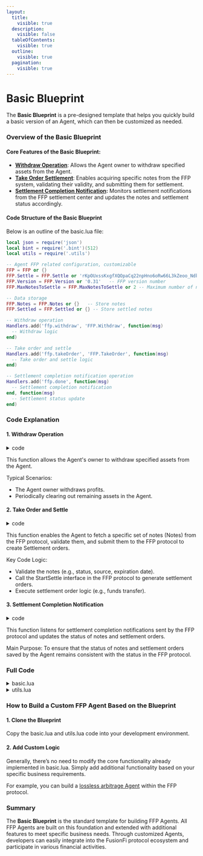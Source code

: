 ```yaml
---
layout:
  title:
    visible: true
  description:
    visible: false
  tableOfContents:
    visible: true
  outline:
    visible: true
  pagination:
    visible: true
---
```


# Basic Blueprint

The **Basic Blueprint** is a pre-designed template that helps you quickly build a basic version of an Agent, which can then be customized as needed.

### Overview of the Basic Blueprint

#### Core Features of the Basic Blueprint:

* [**Withdraw Operation**](./#id-1.-withdraw-operation): Allows the Agent owner to withdraw specified assets from the Agent.
* [**Take Order Settlement**](./#id-2.-take-order-and-settle): Enables acquiring specific notes from the FFP system, validating their validity, and submitting them for settlement.
* [**Settlement Completion Notification**](./#id-3.-settlement-completion-notification)**:** Monitors settlement notifications from the FFP settlement center and updates the notes and settlement status accordingly.

#### Code Structure of the Basic Blueprint

Below is an outline of the basic.lua file:

```lua
local json = require('json')
local bint = require('.bint')(512)
local utils = require('.utils')

-- Agent FFP related configuration, customizable
FFP = FFP or {}
FFP.Settle = FFP.Settle or 'rKpOUxssKxgfXQOpaCq22npHno6oRw66L3kZeoo_Ndk' -- Specify the FFP settlement center
FFP.Version = FFP.Version or '0.31'   -- FFP version number
FFP.MaxNotesToSettle = FFP.MaxNotesToSettle or 2 -- Maximum number of notes to settle

-- Data storage
FFP.Notes = FFP.Notes or {}   -- Store notes
FFP.Settled = FFP.Settled or {} -- Store settled notes

-- Withdraw operation
Handlers.add('ffp.withdraw', 'FFP.Withdraw', function(msg)
  -- Withdraw logic
end)

-- Take order and settle
Handlers.add('ffp.takeOrder', 'FFP.TakeOrder', function(msg)
  -- Take order and settle logic
end)

-- Settlement completion notification operation
Handlers.add('ffp.done', function(msg)
  -- Settlement completion notification
end, function(msg)
  -- Settlement status update
end)
```

### Code Explanation

#### 1. Withdraw Operation

<details>

<summary>code</summary>

```lua
Handlers.add('ffp.withdraw', 'FFP.Withdraw', function(msg)
    assert(msg.From == Owner or msg.From == ao.id, 'Only owner can withdraw')
    assert(type(msg.Token) == 'string', 'Token is required')
    assert(type(msg.Amount) == 'string', 'Amount is required')
    assert(bint.__lt(0, bint(msg.Amount)), 'Amount must be greater than 0')

    Send({
        Target = msg.Token,
        Action = 'Transfer',
        Quantity = msg.Amount,
        Recipient = Owner
    })
end)
```

</details>

This function allows the Agent's owner to withdraw specified assets from the Agent.

Typical Scenarios:

* The Agent owner withdraws profits.
* Periodically clearing out remaining assets in the Agent.

#### 2. Take Order and Settle

<details>

<summary>code</summary>

```lua
Handlers.add('ffp.takeOrder', 'FFP.TakeOrder', function(msg)
    assert(msg.From == Owner or msg.From == ao.id, 'Only owner can take order')

    local noteIDs = utils.getNoteIDs(msg.Data)
    if noteIDs == nil then
        msg.reply({
            Error = 'err_invalid_note_ids',
            ['X-FFP-TakeOrderID'] = msg.Id
        })
        return
    end

    if #noteIDs > FFP.MaxNotesToSettle then
        msg.reply({
            Error = 'err_too_many_orders',
            ['X-FFP-TakeOrderID'] = msg.Id
        })
        return
    end

    local notes = {}
    for _, noteID in ipairs(noteIDs) do
        local data = Send({
            Target = FFP.Settle,
            Action = 'GetNote',
            NoteID = noteID
        }).receive().Data
        if data == '' then
            msg.reply({
                Error = 'err_not_found',
                ['X-FFP-TakeOrderID'] = msg.Id
            })
            return
        end
        local note = json.decode(data)
        if note.Status ~= 'Open' then
            msg.reply({
                Error = 'err_not_open',
                ['X-FFP-TakeOrderID'] = msg.Id,
                Data = noteID
            })
            return
        end
        if note.Issuer == ao.id then
            msg.reply({
                Error = 'err_cannot_take_self_order',
                ['X-FFP-TakeOrderID'] = msg.Id,
                Data = noteID
            })
            return
        end
        if note.ExpireDate and note.ExpireDate < msg.Timestamp then
            msg.reply({
                Error = 'err_expired',
                ['X-FFP-TakeOrderID'] = msg.Id,
                Data = noteID
            })
            return
        end
        table.insert(notes, note)
    end

    local si, so = utils.SettlerIO(notes)
    -- todo: make sure we have enough balance

    -- start a settle session
    local res = Send({
        Target = FFP.Settle,
        Action = 'StartSettle',
        Version = FFP.SettleVersion,
        Data = json.encode(noteIDs)
    }).receive()
    if res.Error then
        msg.reply({
            Error = res.Error,
            ['X-FFP-TakeOrderID'] = msg.Id
        })
        return
    end

    local settleID = res.SettleID
    FFP.Settled[settleID] = {
        SettleID = settleID,
        NoteIDs = noteIDs,
        Status = 'Pending'
    }

    if next(so) == nil then
        print('TakeOrder: Settler no need to transfer to settle process')
        Send({
            Target = FFP.Settle,
            Action = 'Settle',
            Version = FFP.SettleVersion,
            SettleID = settleID
        })
        msg.reply({
            Action = 'TakeOrder-Settle-Sent-Notice',
            SettleID = settleID
        })
        return
    end

    for k, v in pairs(so) do
        local amount = utils.subtract('0', v)
        Send({
            Target = k,
            Action = 'Transfer',
            Quantity = amount,
            Recipient = FFP.Settle,
            ['X-FFP-SettleID'] = settleID,
            ['X-FFP-For'] = 'Settle'
        })
    end
    msg.reply({
        Action = 'TakeOrder-Settle-Sent-Notice',
        SettleID = settleID
    })
end)
```

</details>

This function enables the Agent to fetch a specific set of notes (Notes) from the FFP protocol, validate them, and submit them to the FFP protocol to create Settlement orders.

Key Code Logic:

* Validate the notes (e.g., status, source, expiration date).
* Call the StartSettle interface in the FFP protocol to generate settlement orders.
* Execute settlement order logic (e.g., funds transfer).

#### 3. Settlement Completion Notification

<details>

<summary>code</summary>

```lua
Handlers.add('ffp.done', function(msg)
    return (msg.Action == 'Credit-Notice') and (msg['X-FFP-For'] == 'Settled' or msg['X-FFP-For'] == 'Refund')
end, function(msg)
    assert(msg.Sender == FFP.Settle, 'Only settle can send settled or refund notice')

    local settleID = msg['X-FFP-SettleID']
    if settleID and FFP.Settled[settleID] then
        if msg['X-FFP-For'] == 'Settled' then
            FFP.Settled[settleID].Status = 'Settled'
        else
            FFP.Settled[settleID].Status = 'Rejected'
        end
        FFP.Settled[settleID].SettledDate = msg['X-FFP-SettledDate']
        for _, noteID in ipairs(FFP.Settled[settleID].NoteIDs) do
            local data = Send({
                Target = FFP.Settle,
                Action = 'GetNote',
                NoteID = noteID
            }).receive().Data
            FFP.Notes[noteID] = json.decode(data)
        end
    else
        print('SettleID not found: ' .. settleID)
    end
end)
```

</details>

This function listens for settlement completion notifications sent by the FFP protocol and updates the status of notes and settlement orders.

Main Purpose: To ensure that the status of notes and settlement orders saved by the Agent remains consistent with the status in the FFP protocol.

### Full Code

<details>

<summary>basic.lua</summary>

```lua
local json = require('json')
local bint = require('.bint')(512)
local utils = require('.utils')

FFP = FFP or {}
-- config
FFP.Settle = FFP.Settle or 'rKpOUxssKxgfXQOpaCq22npHno6oRw66L3kZeoo_Ndk'
FFP.SettleVersion = FFP.SettleVersion or '0.31'
FFP.MaxNotesToSettle = FFP.MaxNotesToSettle or 2

-- database
FFP.Notes = FFP.Notes or {}
FFP.Settled = FFP.Settled or {}

Handlers.add('ffp.withdraw', 'FFP.Withdraw', function(msg)
    assert(msg.From == Owner or msg.From == ao.id, 'Only owner can withdraw')
    assert(type(msg.Token) == 'string', 'Token is required')
    assert(type(msg.Amount) == 'string', 'Amount is required')
    assert(bint.__lt(0, bint(msg.Amount)), 'Amount must be greater than 0')

    Send({
        Target = msg.Token,
        Action = 'Transfer',
        Quantity = msg.Amount,
        Recipient = Owner
    })
end)

Handlers.add('ffp.takeOrder', 'FFP.TakeOrder', function(msg)
    assert(msg.From == Owner or msg.From == ao.id, 'Only owner can take order')

    local noteIDs = utils.getNoteIDs(msg.Data)
    if noteIDs == nil then
        msg.reply({
            Error = 'err_invalid_note_ids',
            ['X-FFP-TakeOrderID'] = msg.Id
        })
        return
    end

    if #noteIDs > FFP.MaxNotesToSettle then
        msg.reply({
            Error = 'err_too_many_orders',
            ['X-FFP-TakeOrderID'] = msg.Id
        })
        return
    end

    local notes = {}
    for _, noteID in ipairs(noteIDs) do
        local data = Send({
            Target = FFP.Settle,
            Action = 'GetNote',
            NoteID = noteID
        }).receive().Data
        if data == '' then
            msg.reply({
                Error = 'err_not_found',
                ['X-FFP-TakeOrderID'] = msg.Id
            })
            return
        end
        local note = json.decode(data)
        if note.Status ~= 'Open' then
            msg.reply({
                Error = 'err_not_open',
                ['X-FFP-TakeOrderID'] = msg.Id,
                Data = noteID
            })
            return
        end
        if note.Issuer == ao.id then
            msg.reply({
                Error = 'err_cannot_take_self_order',
                ['X-FFP-TakeOrderID'] = msg.Id,
                Data = noteID
            })
            return
        end
        if note.ExpireDate and note.ExpireDate < msg.Timestamp then
            msg.reply({
                Error = 'err_expired',
                ['X-FFP-TakeOrderID'] = msg.Id,
                Data = noteID
            })
            return
        end
        table.insert(notes, note)
    end

    local si, so = utils.SettlerIO(notes)
    -- todo: make sure we have enough balance

    -- start a settle session
    local res = Send({
        Target = FFP.Settle,
        Action = 'StartSettle',
        Version = FFP.SettleVersion,
        Data = json.encode(noteIDs)
    }).receive()
    if res.Error then
        msg.reply({
            Error = res.Error,
            ['X-FFP-TakeOrderID'] = msg.Id
        })
        return
    end

    local settleID = res.SettleID
    FFP.Settled[settleID] = {
        SettleID = settleID,
        NoteIDs = noteIDs,
        Status = 'Pending'
    }

    if next(so) == nil then
        print('TakeOrder: Settler no need to transfer to settle process')
        Send({
            Target = FFP.Settle,
            Action = 'Settle',
            Version = FFP.SettleVersion,
            SettleID = settleID
        })
        msg.reply({
            Action = 'TakeOrder-Settle-Sent-Notice',
            SettleID = settleID
        })
        return
    end

    for k, v in pairs(so) do
        local amount = utils.subtract('0', v)
        Send({
            Target = k,
            Action = 'Transfer',
            Quantity = amount,
            Recipient = FFP.Settle,
            ['X-FFP-SettleID'] = settleID,
            ['X-FFP-For'] = 'Settle'
        })
    end
    msg.reply({
        Action = 'TakeOrder-Settle-Sent-Notice',
        SettleID = settleID
    })
end)

Handlers.add('ffp.done', function(msg)
    return (msg.Action == 'Credit-Notice') and (msg['X-FFP-For'] == 'Settled' or msg['X-FFP-For'] == 'Refund')
end, function(msg)
    assert(msg.Sender == FFP.Settle, 'Only settle can send settled or refund notice')

    local settleID = msg['X-FFP-SettleID']
    if settleID and FFP.Settled[settleID] then
        if msg['X-FFP-For'] == 'Settled' then
            FFP.Settled[settleID].Status = 'Settled'
        else
            FFP.Settled[settleID].Status = 'Rejected'
        end
        FFP.Settled[settleID].SettledDate = msg['X-FFP-SettledDate']
        for _, noteID in ipairs(FFP.Settled[settleID].NoteIDs) do
            local data = Send({
                Target = FFP.Settle,
                Action = 'GetNote',
                NoteID = noteID
            }).receive().Data
            FFP.Notes[noteID] = json.decode(data)
        end
    else
        print('SettleID not found: ' .. settleID)
    end
end)

Handlers.add('ffp.getOrders', 'FFP.GetOrders', function(msg)
    msg.reply({
        Action = 'GetOrders-Notice',
        Data = json.encode(FFP.Notes)
    })
end)

Handlers.add('ffp.getSettled', 'FFP.GetSettled', function(msg)
    msg.reply({
        Action = 'GetSettled-Notice',
        Data = json.encode(FFP.Settled)
    })
end)

```

</details>

<details>

<summary>utils.lua</summary>

```lua
local json = require('json')
local bint = require('.bint')(512)

local mod = {
  add = function(a, b)
      return tostring(bint(a) + bint(b))
  end,
  subtract = function(a, b)
      return tostring(bint(a) - bint(b))
  end,
  toBalanceValue = function(a)
      return tostring(bint(a))
  end,
  toNumber = function(a)
      return tonumber(a)
  end,
  lt = function (a, b)
      return bint.__lt(bint(a), bint(b))
  end
}

mod.getNoteIDs = function(data)
  if string.find(data, "null") then
    return nil
  end
  
  local noteIDs, err = json.decode(data)
  if err then
    return nil
  end

  if type(noteIDs) == "string" then
    return {noteIDs}
  end

  if type(noteIDs) == "table" then
    for i = 1, #noteIDs do
      if noteIDs[i] == nil or type(noteIDs[i]) ~= "string" then
        return nil
      end
    end
    return noteIDs
  end

  return nil
end

mod.SettlerIO = function (notes)
  local settlerIn = {}
  local settlerOut = {}

  local bc = {}
  for _, note in ipairs(notes) do
      if not bc[note.AssetID] then bc[note.AssetID] = bint(0) end
      if not bc[note.HolderAssetID] then bc[note.HolderAssetID] = bint(0) end
      bc[note.AssetID] = mod.add(bc[note.AssetID], note.Amount)
      bc[note.HolderAssetID] = mod.subtract(bc[note.HolderAssetID], note.HolderAmount)
  end
  
  for k, v in pairs(bc) do
      if v == '0' then bc[k] = nil end
  end

  for k, v in pairs(bc) do
      if mod.lt(v, '0') then
          settlerOut[k] = v
      else
          settlerIn[k] = v
      end
  end

  return settlerIn, settlerOut
end
    
return mod
```

</details>

### How to Build a Custom FFP Agent Based on the Blueprint

#### 1. Clone the Blueprint

Copy the basic.lua and utils.lua code into your development environment.

#### 2. Add Custom Logic

Generally, there’s no need to modify the core functionality already implemented in basic.lua. Simply add additional functionality based on your specific business requirements.

For example, you can build a [lossless arbitrage Agent](lossless-arbitrage-agent.md) within the FFP protocol.

### Summary

The **Basic Blueprint** is the standard template for building FFP Agents. All FFP Agents are built on this foundation and extended with additional features to meet specific business needs. Through customized Agents, developers can easily integrate into the FusionFi protocol ecosystem and participate in various financial activities.
